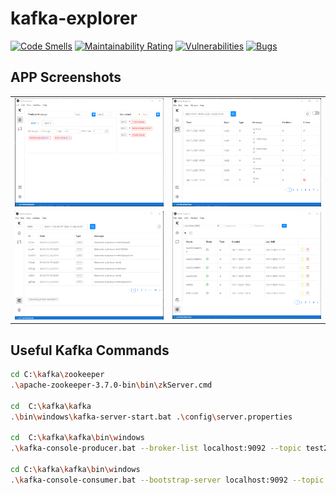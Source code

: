 # kafka-explorer

[![Code Smells](https://sonarcloud.io/api/project_badges/measure?project=WGLabz_kafka-explorer&metric=code_smells)](https://sonarcloud.io/summary/new_code?id=WGLabz_kafka-explorer) [![Maintainability Rating](https://sonarcloud.io/api/project_badges/measure?project=WGLabz_kafka-explorer&metric=sqale_rating)](https://sonarcloud.io/summary/new_code?id=WGLabz_kafka-explorer) [![Vulnerabilities](https://sonarcloud.io/api/project_badges/measure?project=WGLabz_kafka-explorer&metric=vulnerabilities)](https://sonarcloud.io/summary/new_code?id=WGLabz_kafka-explorer) [![Bugs](https://sonarcloud.io/api/project_badges/measure?project=WGLabz_kafka-explorer&metric=bugs)](https://sonarcloud.io/summary/new_code?id=WGLabz_kafka-explorer)

## APP Screenshots

<table>
    <tr>
        <td>
            <img src=".assets/landing.png" width="250"/>
        </td>
        <td>
            <img src=".assets/messages.png" width="250"/>
        </td>
    </tr>
    <tr>
        <td>
            <img src=".assets/logs.png" width="250"/>
        </td>
        <td>
            <img src=".assets/conf.png" width="250"/>
        </td>
    </tr>
</table>

## Useful Kafka Commands

```sh
cd C:\kafka\zookeeper
.\apache-zookeeper-3.7.0-bin\bin\zkServer.cmd

cd  C:\kafka\kafka
.\bin\windows\kafka-server-start.bat .\config\server.properties

cd  C:\kafka\kafka\bin\windows
.\kafka-console-producer.bat --broker-list localhost:9092 --topic test2

cd C:\kafka\kafka\bin\windows
.\kafka-console-consumer.bat --bootstrap-server localhost:9092 --topic test2
```
